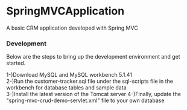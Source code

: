 # SpringMVCApplication
A basic CRM application developed with Spring MVC


### Development

Below are the steps to bring up the development environment and get started.

1-)Download MySQL and MySQL workbench 5.1.41</br>
2-)Run the customer-tracker.sql file under the sql-scripts file in the workbench for database tables and sample data</br>
3-)Install the latest version of the Tomcat server
4-)Finally, update the "spring-mvc-crud-demo-servlet.xml" file to your own database

